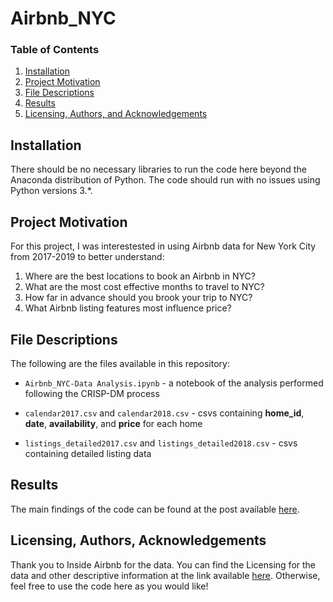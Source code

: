 # Airbnb_NYC

### Table of Contents

1. [Installation](#installation)
2. [Project Motivation](#motivation)
3. [File Descriptions](#files)
4. [Results](#results)
5. [Licensing, Authors, and Acknowledgements](#licensing)

## Installation <a name="installation"></a>

There should be no necessary libraries to run the code here beyond the Anaconda distribution of Python.  The code should run with no issues using Python versions 3.*.

## Project Motivation <a name="motivation"></a>

For this project, I was interestested in using Airbnb data for New York City from 2017-2019 to better understand:

1. Where are the best locations to book an Airbnb in NYC?
2. What are the most cost effective months to travel to NYC?
3. How far in advance should you brook your trip to NYC?
4. What Airbnb listing features most influence price?

## File Descriptions <a name="files"></a>

The following are the files available in this repository:

* `Airbnb_NYC-Data Analysis.ipynb` - a notebook of the analysis performed following the CRISP-DM process

* `calendar2017.csv` and `calendar2018.csv` - csvs containing **home_id**, **date**, **availability**, and **price** for each home

* `listings_detailed2017.csv` and `listings_detailed2018.csv` - csvs containing detailed listing data

## Results <a name="results"></a>

The main findings of the code can be found at the post available [here](https://medium.com/@giustino.anthony/4-things-you-should-know-before-booking-an-airbnb-in-new-york-city-419eceded481).

## Licensing, Authors, Acknowledgements<a name="licensing"></a>

Thank you to Inside Airbnb for the data.  You can find the Licensing for the data and other descriptive information at the link available [here](http://insideairbnb.com/get-the-data.html).  Otherwise, feel free to use the code here as you would like! 
